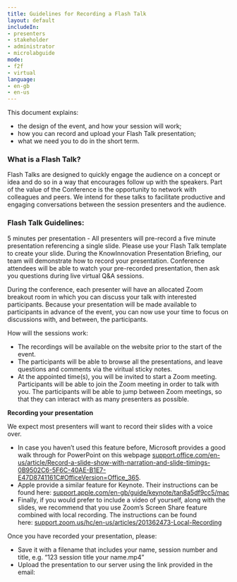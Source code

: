 ```yaml
---
title: Guidelines for Recording a Flash Talk
layout: default
includeIn: 
- presenters
- stakeholder
- administrator
- microlabguide
mode:
- f2f
- virtual
language:
- en-gb
- en-us
---
```

This document explains:
 * the design of the event, and how your session will work;
 * how you can record and upload your Flash Talk presentation;
 * what we need you to do in the short term.

### What is a Flash Talk?

Flash Talks are designed to quickly engage the audience on a concept or idea and do so in a way that encourages follow up with the speakers. Part of the value of the Conference is the opportunity to network with colleagues and peers. We intend for these talks to facilitate productive and engaging conversations between the session presenters and the audience.

### Flash Talk Guidelines: 
5 minutes per presentation - All presenters will pre-record a five minute presentation referencing a single slide.
Please use your Flash Talk template to create your slide. 
During the KnowInnovation Presentation Briefing, our team will demonstrate how to record your presentation. 
Conference attendees will be able to watch your pre-recorded presentation, then ask you questions during live virtual Q&A sessions.

During the conference, each presenter will have an allocated Zoom breakout room in which you can discuss your talk with interested participants. Because your presentation will be made available to participants in advance of the event, you can now use your time to focus on discussions with, and between, the participants.  

How will the sessions work:
 * The recordings will be available on the website prior to the start of the event.
 * The participants will be able to browse all the presentations, and leave questions and comments via the viritual sticky notes.
 * At the appointed time(s), you will be invited to start a Zoom meeting. Participants will be able to join the Zoom meeting in order to talk with you. The participants will be able to jump between Zoom meetings, so that they can interact with as many presenters as possible.

**Recording your presentation**

We expect most presenters will want to record their slides with a voice over. 
 * In case you haven’t used this feature before, Microsoft provides a good walk through for PowerPoint on this webpage [support.office.com/en-us/article/Record-a-slide-show-with-narration-and-slide-timings-0B9502C6-5F6C-40AE-B1E7-E47D8741161C#OfficeVersion=Office_365](https://support.office.com/en-us/article/Record-a-slide-show-with-narration-and-slide-timings-0B9502C6-5F6C-40AE-B1E7-E47D8741161C#OfficeVersion=Office_365). 
 * Apple provide a similar feature for Keynote. Their instructions can be found here: [support.apple.com/en-gb/guide/keynote/tan8a5df9cc5/mac](https://support.apple.com/en-gb/guide/keynote/tan8a5df9cc5/mac)
 * Finally, if you would prefer to include a video of yourself, along with the slides, we recommend that you use Zoom’s Screen Share feature combined with local recording. The instructions can be found here: [support.zoom.us/hc/en-us/articles/201362473-Local-Recording](https://support.zoom.us/hc/en-us/articles/201362473-Local-Recording)

Once you have recorded your presentation, please:
 * Save it with a filename that includes your name, session number and title, e.g. “123 session title your name.mp4”
 * Upload the presentation to our server using the link provided in the email: 

